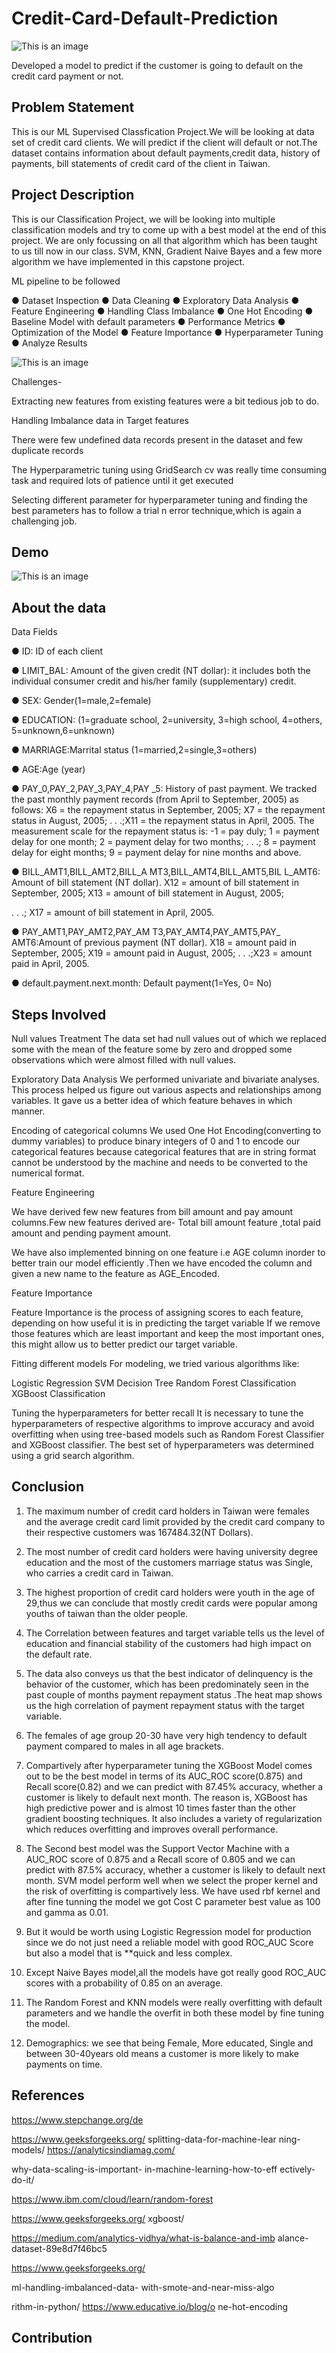 
# Credit-Card-Default-Prediction


![This is an image](https://www.loansettlement.com/blog/wp-content/uploads/2022/01/Ls-B-22-Jan.jpg)

Developed a model to predict if the customer is going to default on the credit card payment or not. 




## Problem Statement

This is our ML Supervised Classfication Project.We will be looking at data set of credit card clients. We will predict if the client will default or not.The dataset contains information about default payments,credit data, history of payments, bill statements of credit card of the client in Taiwan.
## Project Description

This is our Classification 
Project,  we will be looking into
multiple classification models and try to
come up with a best model at the end of
this project. We are only focussing on all
that algorithm which has been taught to
us till now in our class. SVM, KNN,
Gradient Naive Bayes and a few more
algorithm we have implemented in this
capstone project.

ML pipeline to be followed

● Dataset Inspection
● Data Cleaning
● Exploratory Data Analysis
● Feature Engineering
● Handling Class Imbalance
● One Hot Encoding
● Baseline Model with default
parameters
● Performance Metrics
● Optimization of the Model
● Feature Importance
● Hyperparameter Tuning
● Analyze Results

![This is an image](https://media.giphy.com/media/C8RmYDE0F7020ja4f2/giphy.gif)

Challenges-

Extracting new features from
existing features were a bit
tedious job to do.

Handling Imbalance data in
Target features

There were few undefined data
records present in the dataset
and few duplicate records

The Hyperparametric tuning
using GridSearch cv was really
time consuming task and
required lots of patience until it
get executed

Selecting different parameter for
hyperparameter tuning and
finding the best parameters has
to follow a trial n error
technique,which is again a
challenging job.
## Demo



![This is an image](https://repository-images.githubusercontent.com/472374004/2a6e2471-df20-4ea0-8d77-58dbc7dcd52d)
## About the data

Data Fields

● ID: ID of each client

● LIMIT_BAL: Amount of the given
credit (NT dollar): it includes both
the individual consumer credit
and his/her family
(supplementary) credit.

● SEX: Gender(1=male,2=female)

● EDUCATION: (1=graduate
school, 2=university, 3=high
school, 4=others,
5=unknown,6=unknown)

● MARRIAGE:Marrital status
(1=married,2=single,3=others)

● AGE:Age (year)

● PAY_0,PAY_2,PAY_3,PAY_4,PAY
_5: History of past payment. We
tracked the past monthly
payment records (from April to
September, 2005) as follows: X6
= the repayment status in
September, 2005; X7 = the
repayment status in August,
2005; . . .;X11 = the repayment
status in April, 2005. The
measurement scale for the
repayment status is: -1 = pay
duly; 1 = payment delay for one
month; 2 = payment delay for two
months; . . .; 8 = payment delay
for eight months; 9 = payment
delay for nine months and above.

● BILL_AMT1,BILL_AMT2,BILL_A
MT3,BILL_AMT4,BILL_AMT5,BIL
L_AMT6: Amount of bill
statement (NT dollar). X12 =
amount of bill statement in
September, 2005; X13 = amount
of bill statement in August, 2005;

. . .; X17 = amount of bill
statement in April, 2005.

● PAY_AMT1,PAY_AMT2,PAY_AM
T3,PAY_AMT4,PAY_AMT5,PAY_
AMT6:Amount of previous
payment (NT dollar). X18 =
amount paid in September, 2005;
X19 = amount paid in August,
2005; . . .;X23 = amount paid in
April, 2005.

● default.payment.next.month:
Default payment(1=Yes, 0= No)
## Steps Involved


Null values Treatment
The data set had null values out of which we replaced some with the mean of the feature some by zero and dropped some observations which were almost filled with null values.



Exploratory Data Analysis
We performed univariate and bivariate analyses. This process helped us figure out various aspects and relationships among variables. It gave us a better idea of which feature behaves in which manner.

Encoding of categorical columns
We used One Hot Encoding(converting to dummy variables) to produce binary integers of 0 and 1 to encode our categorical features because categorical features that are in string format cannot be understood by the machine and needs to be converted to the numerical format.

Feature Engineering

We have derived few new features from bill
amount and pay amount columns.Few new features derived are-
Total bill amount feature ,total paid amount and pending payment amount.

We have also implemented binning on
one feature i.e AGE column inorder to
better train our model efficiently .Then
we have encoded the column and given
a new name to the feature as
AGE_Encoded.

Feature Importance

Feature Importance is the process of
assigning scores to each feature,
depending on how useful it is in
predicting the target variable
If we remove those features which are
least important and keep the most
important ones, this might allow us to
better predict our target variable.

Fitting different models
For modeling, we tried various algorithms like:


Logistic Regression
SVM
Decision Tree
Random Forest Classification
XGBoost Classification


Tuning the hyperparameters for better recall
It is necessary to tune the hyperparameters of respective algorithms to improve accuracy and avoid overfitting when using tree-based models such as Random Forest Classifier and XGBoost classifier. The best set of hyperparameters was determined using a grid search algorithm.







## Conclusion

1. The maximum number of credit card
holders in Taiwan were females and the
average credit card limit provided by the
credit card company to their respective
customers was 167484.32(NT Dollars).

2. The most number of credit card
holders were having university degree
education and the most of the
customers marriage status was Single,
who carries a credit card in Taiwan.

3. The highest proportion of credit card
holders were youth in the age of 29,thus
we can conclude that mostly credit
cards were popular among youths of
taiwan than the older people.

4. The Correlation between features and
target variable tells us the level of
education and financial stability of the
customers had high impact on the
default rate.

5. The data also conveys us that the
best indicator of delinquency is the
behavior of the customer, which has
been predominately seen in the past
couple of months payment repayment status .The heat map shows us the high correlation of payment repayment status with the target variable.

6. The females of age group 20-30 have
very high tendency to default payment
compared to males in all age brackets.

7. Compartively after hyperparameter
tuning the XGBoost Model comes out to
be the best model in terms of its
AUC_ROC score(0.875) and Recall
score(0.82) and we can predict with
87.45% accuracy, whether a customer is
likely to default next month.
The reason is, XGBoost has high
predictive power and is almost 10 times
faster than the other gradient boosting
techniques. It also includes a variety of
regularization which reduces overfitting
and improves overall performance.

8. The Second best model was the Support Vector Machine with a
AUC_ROC score of 0.875 and a Recall
score of 0.805 and we can predict with
87.5% accuracy, whether a customer is
likely to default next month.
SVM model perform well when we
select the proper kernel and the risk of
overfitting is compartively less. We have
used rbf kernel and after fine tunning the
model we got Cost C parameter best
value as 100 and gamma as 0.01.

9. But it would be worth using Logistic
Regression model for production since
we do not just need a reliable model
with good ROC_AUC Score but also a
model that is **quick and less complex.

10. Except Naive Bayes model,all the
models have got really good ROC_AUC
scores with a probability of 0.85 on an
average.

11. The Random Forest and KNN
models were really overfitting with
default parameters and we handle the
overfit in both these model by fine tuning
the model.

12. Demographics: we see that being
Female, More educated, Single and
between 30-40years old means a
customer is more likely to make
payments on time.
## References

https://www.stepchange.org/de




https://www.geeksforgeeks.org/
splitting-data-for-machine-lear
ning-models/
https://analyticsindiamag.com/

why-data-scaling-is-important-
in-machine-learning-how-to-eff
ectively-do-it/

https://www.ibm.com/cloud/learn/random-forest

https://www.geeksforgeeks.org/
xgboost/

https://medium.com/analytics-vidhya/what-is-balance-and-imb
alance-dataset-89e8d7f46bc5

https://www.geeksforgeeks.org/

ml-handling-imbalanced-data-
with-smote-and-near-miss-algo

rithm-in-python/
https://www.educative.io/blog/o
ne-hot-encoding
## Contribution

